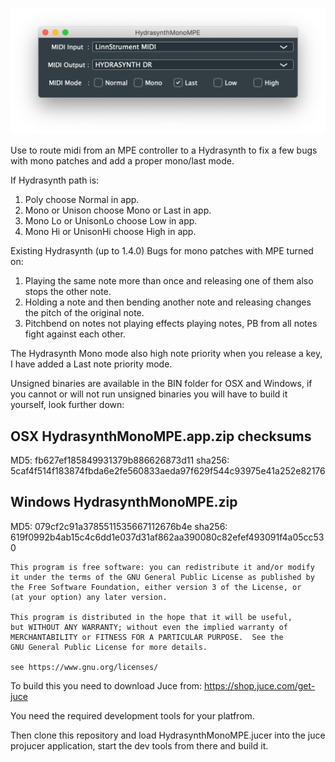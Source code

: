 ![Screenshot](Screenshot.png)

Use to route midi from an MPE controller to a Hydrasynth to fix a few bugs with mono patches and add a proper mono/last mode.

If Hydrasynth path is:
1. Poly choose Normal in app.
2. Mono or Unison choose Mono or Last in app.
3. Mono Lo or UnisonLo choose Low in app.
4. Mono Hi or UnisonHi choose High in app.


Existing Hydrasynth (up to 1.4.0) Bugs for mono patches with MPE turned on:

1. Playing the same note more than once and releasing one of them also stops the other note.
2. Holding a note and then bending another note and releasing changes the pitch of the original note.
3. Pitchbend on notes not playing effects playing notes, PB from all notes fight against each other.


The Hydrasynth Mono mode also high note priority when you release a key, I have added a Last note priority mode.


Unsigned binaries are available in the BIN folder for OSX and Windows, if you cannot or will not run unsigned binaries you will have to build it yourself, look further down:


OSX HydrasynthMonoMPE.app.zip checksums
---------------------------------------
MD5: fb627ef185849931379b886626873d11
sha256: 5caf4f514f183874fbda6e2fe560833aeda97f629f544c93975e41a252e82176

Windows HydrasynthMonoMPE.zip
-----------------------------
MD5: 079cf2c91a3785511535667112676b4e
sha256: 619f0992b4ab15c4c6dd1e037d31af862aa390080c82efef493091f4a05cc530

    This program is free software: you can redistribute it and/or modify
    it under the terms of the GNU General Public License as published by
    the Free Software Foundation, either version 3 of the License, or
    (at your option) any later version.

    This program is distributed in the hope that it will be useful,
    but WITHOUT ANY WARRANTY; without even the implied warranty of
    MERCHANTABILITY or FITNESS FOR A PARTICULAR PURPOSE.  See the
    GNU General Public License for more details.

    see https://www.gnu.org/licenses/ 
    

To build this you need to download Juce from: https://shop.juce.com/get-juce

You need the required development tools for your platfrom.

Then clone this repository and load HydrasynthMonoMPE.jucer into the juce projucer application, start the dev tools from there and build it.

